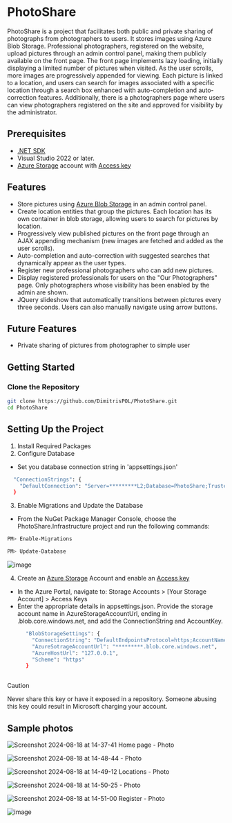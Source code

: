 # PhotoShare

PhotoShare is a project that facilitates both public and private sharing of photographs from photographers to users. It stores images using Azure Blob Storage. Professional photographers, registered on the website, upload pictures through an admin control panel, making them publicly available on the front page. The front page implements lazy loading, initially displaying a limited number of pictures when visited. As the user scrolls, more images are progressively appended for viewing. Each picture is linked to a location, and users can search for images associated with a specific location through a search box enhanced with auto-completion and auto-correction features. Additionally, there is a photographers page where users can view photographers registered on the site and approved for visibility by the administrator.

## Prerequisites

- [.NET SDK](https://dotnet.microsoft.com/download)
- Visual Studio 2022 or later.
- [Azure Storage](https://learn.microsoft.com/en-us/azure/storage/common/storage-account-create?tabs=azure-portal) account with [Access key](https://learn.microsoft.com/en-us/azure/storage/common/storage-account-keys-manage?tabs=azure-portal)

## Features

- Store pictures using [Azure Blob Storage](https://learn.microsoft.com/en-us/azure/storage/blobs/storage-blobs-introduction) in an admin control panel.
- Create location entities that group the pictures. Each location has its own container in blob storage, allowing users to search for pictures by location.
- Progressively view published pictures on the front page through an AJAX appending mechanism (new images are fetched and added as the user scrolls).
- Auto-completion and auto-correction with suggested searches that dynamically appear as the user types.
- Register new professional photographers who can add new pictures.
- Display registered professionals for users on the "Our Photographers" page. Only photographers whose visibility has been enabled by the admin are shown.
- JQuery slideshow that automatically transitions between pictures every three seconds. Users can also manually navigate using arrow buttons.

## Future Features

-  Private sharing of pictures from photographer to simple user

## Getting Started

### Clone the Repository

```bash
git clone https://github.com/DimitrisPOL/PhotoShare.git
cd PhotoShare

```

## Setting Up the Project
1.  Install Required Packages
2.  Configure Database
  -  Set you database  connection string in 'appsettings.json'
```bash
  "ConnectionStrings": {
    "DefaultConnection": "Server=*********L2;Database=PhotoShare;Trusted_Connection=True;TrustServerCertificate=True;MultipleActiveResultSets=true"
  }

```
3. Enable Migrations and Update the Database
  -  From the NuGet Package Manager Console, choose the PhotoShare.Infrastructure project and run the following commands:
 ```bash
PM> Enable-Migrations

PM> Update-Database

```

![image](https://github.com/user-attachments/assets/a56cd814-989f-4b85-8747-314578fb3186)

4.  Create an [Azure Storage](https://learn.microsoft.com/en-us/azure/storage/common/storage-account-create?tabs=azure-portal) Account and enable an [Access key](https://learn.microsoft.com/en-us/azure/storage/common/storage-account-keys-manage?tabs=azure-portal)
  -  In the Azure Portal, navigate to: Storage Accounts > [Your Storage Account] > Access Keys
  -  Enter the appropriate details in appsettings.json. Provide the storage account name in AzureStorageAccountUrl, ending in .blob.core.windows.net, and add the ConnectionString and AccountKey.
```bash
      "BlobStorageSettings": {
        "ConnectionString": "DefaultEndpointsProtocol=https;AccountName=*************;AccountKey=***********************;EndpointSuffix=core.windows.net",
        "AzureSotrageAccountUrl": "*********.blob.core.windows.net",
        "AzureHostUrl": "127.0.0.1",
        "Scheme": "https"
      }
  
```
> [!CAUTION]
> Never share this key or have it exposed in a repository. Someone abusing this key could result in Microsoft charging your account.



## Sample photos

![Screenshot 2024-08-18 at 14-37-41 Home page - Photo](https://github.com/user-attachments/assets/0da43dcb-16f4-4a6f-b0d6-4ce4d037bb32)



![Screenshot 2024-08-18 at 14-48-44 - Photo](https://github.com/user-attachments/assets/1fe6ad5f-3405-4428-9665-a99817d51459)



![Screenshot 2024-08-18 at 14-49-12 Locations - Photo](https://github.com/user-attachments/assets/557786f6-72e5-4f0f-b190-554a47c14f78)


![Screenshot 2024-08-18 at 14-50-25 - Photo](https://github.com/user-attachments/assets/13807e0e-85ff-4dac-939e-c44f8a590174)


![Screenshot 2024-08-18 at 14-51-00 Register - Photo](https://github.com/user-attachments/assets/fdbe6421-27d5-4f88-b769-4a55db98914c)

![image](https://github.com/user-attachments/assets/5e8a71a4-a80f-4725-aa60-35866c3cd403)


